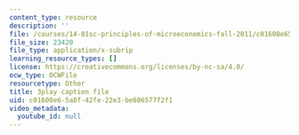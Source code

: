 ```yaml
---
content_type: resource
description: ''
file: /courses/14-01sc-principles-of-microeconomics-fall-2011/c01608e65a8f42fe22e3be686577f2f1_aflMMnyAO0E.srt
file_size: 23420
file_type: application/x-subrip
learning_resource_types: []
license: https://creativecommons.org/licenses/by-nc-sa/4.0/
ocw_type: OCWFile
resourcetype: Other
title: 3play caption file
uid: c01608e6-5a8f-42fe-22e3-be686577f2f1
video_metadata:
  youtube_id: null
---
```

